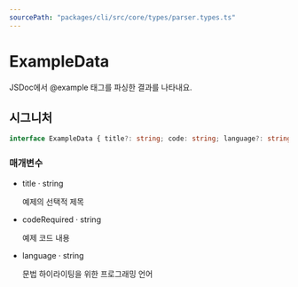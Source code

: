 ```yaml
---
sourcePath: "packages/cli/src/core/types/parser.types.ts"
---
```


# ExampleData

 
JSDoc에서 @example 태그를 파싱한 결과를 나타내요.


## 시그니처

```typescript
interface ExampleData { title?: string; code: string; language?: string }
```

### 매개변수

<ul class="post-parameters-ul">
  <li class="post-parameters-li post-parameters-li-root">
    <span class="post-parameters--name">title</span> · <span class="post-parameters--type">string</span>
    <br/>
    <p class="post-parameters--description">예제의 선택적 제목</p>
  </li>
  <li class="post-parameters-li post-parameters-li-root">
    <span class="post-parameters--name">code</span><span class="post-parameters--required">Required</span> · <span class="post-parameters--type">string</span>
    <br/>
    <p class="post-parameters--description">예제 코드 내용</p>
  </li>
  <li class="post-parameters-li post-parameters-li-root">
    <span class="post-parameters--name">language</span> · <span class="post-parameters--type">string</span>
    <br/>
    <p class="post-parameters--description">문법 하이라이팅을 위한 프로그래밍 언어</p>
  </li>
</ul>
